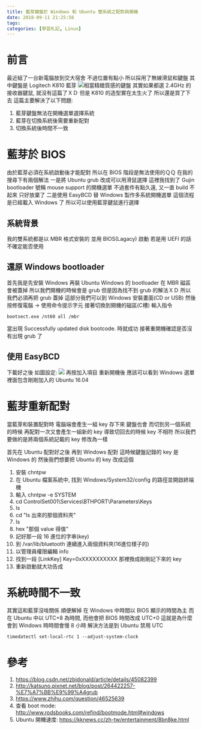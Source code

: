 ```yaml
---
title: 藍芽鍵盤於 Windows 和 Ubuntu 雙系統之配對與開機
date: 2018-09-11 21:25:58
tags:
categories: [學習札記, Linux]
---
```


# 前言
最近組了一台新電腦放到交大宿舍
不過位置有點小
所以採用了無線滑鼠和鍵盤
其中鍵盤是 Logitech K810 藍芽
![相當精緻質感的鍵盤](https://i.imgur.com/xIy0Ek1.jpg)
其實如果都選 2.4GHz 的接收器鍵鼠, 就沒有這篇了ＸＤ
但是 K810 的造型實在太生火了
所以還是買了下去
這篇主要解決了以下問題:
1. 藍芽鍵盤無法在開機選單選擇系統
2. 藍芽在切換系統後需要重新配對
3. 切換系統後時間不一致

# 藍芽於 BIOS
由於藍芽必須在系統啟動後才能配對
所以在 BIOS 階段是無法使用的ＱＱ
在我的搜尋下有兩個解法
一是將 Ubuntu grub 改成可以用滑鼠選擇
這裡我找到了 Gujin bootloader 
號稱 mouse support 的開機選單
不過套件有點久遠, 又一直 build 不起來
只好放棄了
二是使用 EasyBCD 替 Windows 製作多系統開機選單
這個流程是已經載入 Windows 了
所以可以使用藍芽鍵鼠進行選擇

## 系統背景
我的雙系統都是以 MBR 格式安裝的
並用 BIOS(Lagacy) 啟動
若是用 UEFI 的話不確定能否使用

## 還原 Windows bootloader
首先我是先安裝 Windows 再裝 Ubuntu
Windows 的 bootloader 在 MBR 磁區會被蓋掉
所以我們開機的時候會是 grub
但是因為找不到 grub 的解法ＸＤ
所以我們必須再把 grub 蓋掉
這部分我們可以到 Windows 安裝畫面(CD or USB)
然後按修復電腦 -> 使用命令提示字元
接著切換到開機的磁區(C槽)
輸入指令
```
bootsect.exe /nt60 all /mbr
```
當出現 Successfully updated disk bootcode. 時就成功
接著重開機確認是否沒有出現 grub 了

## 使用 EasyBCD
下載好之後
如圖設定:
![](https://i.imgur.com/zeXkc2t.png)
再按加入項目
重新開機後 
應該可以看到 Windows 選單
裡面包含剛剛加入的 Ubuntu 16.04

# 藍芽重新配對
當藍芽和裝置配對時
電腦端會產生一組 key 存下來
鍵盤也會
而切到另一個系統的時候
再配對一次又會產生一組新的 key
導致切回去的時候 key 不相符
所以我們要做的是將兩個系統記載的 key 修改為一樣

首先在 Ubuntu 配對好之後
再到 Windows 配對
這時候鍵盤記錄的 key 是 Windows 的
然後我們想要把 Ubuntu 的 key 改成這個

1. 安裝 chntpw
2. 在 Ubuntu 檔案系統中, 找到 Windows/System32/config 的路徑並開啟終端機
3. 輸入 chntpw -e SYSTEM
4. cd ControlSet001\\Services\\BTHPORT\\Parameters\\Keys
5. ls
6. cd "ls 出來的那個資料夾"
7. ls
8. hex "那個 value 得值"
9. 記好那一段 16 進位的字串(key)
10. 到 /var/lib/bluetooth 連續進入兩個資料夾(16進位樣子的)
11. 以管理員權限編輯 info
12. 找到一段 [LinkKey] Key=0xXXXXXXXXXX 那裡換成剛剛記下來的 key
13. 重新啟動就大功告成

# 系統時間不一致
其實這和藍芽沒啥關係
順便解掉
在 Windows 中時間以 BIOS 顯示的時間為主
而在 Ubuntu 中以 UTC+8 為時間, 而他會把 BIOS 時間改成 UTC+0
這就是為什麼會到 Windows 時時間會慢 8 小時
解決方法是到 Ubuntu 禁用 UTC
```
timedatectl set-local-rtc 1 --adjust-system-clock
```

# 參考
1. https://blog.csdn.net/zbjdonald/article/details/45082399
2. http://katsuno.pixnet.net/blog/post/264422257-%E7%A7%BB%E9%99%A4grub 
3. https://www.zhihu.com/question/46525639
4. 查看 boot mode: http://www.rodsbooks.com/refind/bootmode.html#windows
5. Ubuntu 開機速度: https://kknews.cc/zh-tw/entertainment/8bn8ke.html
